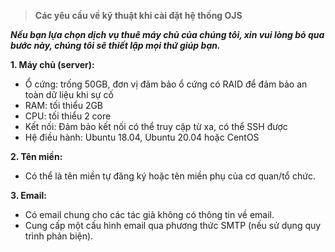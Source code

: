 

> **Các yêu cầu về kỹ thuật khi cài đặt hệ thống OJS**
 
 ***Nếu bạn lựa chọn dịch vụ thuê máy chủ của chúng tôi, xin vui lòng bỏ qua bước này, chúng tôi sẽ thiết lập mọi thứ giúp bạn.***

**1. Máy chủ (server):**
- Ổ cứng: trống 50GB, đơn vị đảm bảo ổ cứng có RAID để đảm bảo an toàn dữ liệu khi sự cố
- RAM: tối thiểu 2GB
- CPU: tối thiểu 2 core
- Kết nối: Đảm bảo kết nối có thể truy cập từ xa, có thể SSH được
- Hệ điều hành: Ubuntu 18.04, Ubuntu 20.04 hoặc CentOS

**2. Tên miền:**
- Có thể là tên miền tự đăng ký hoặc tên miền phụ của cơ quan/tổ chức.

**3. Email:**
- Có email chung cho các tác giả không có thông tin về email.
- Cung cấp một cấu hình email qua phương thức SMTP (nếu sử dụng quy trình phản biện).
